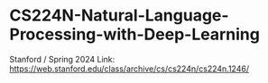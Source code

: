 # CS224N-Natural-Language-Processing-with-Deep-Learning
Stanford / Spring 2024
Link: https://web.stanford.edu/class/archive/cs/cs224n/cs224n.1246/
